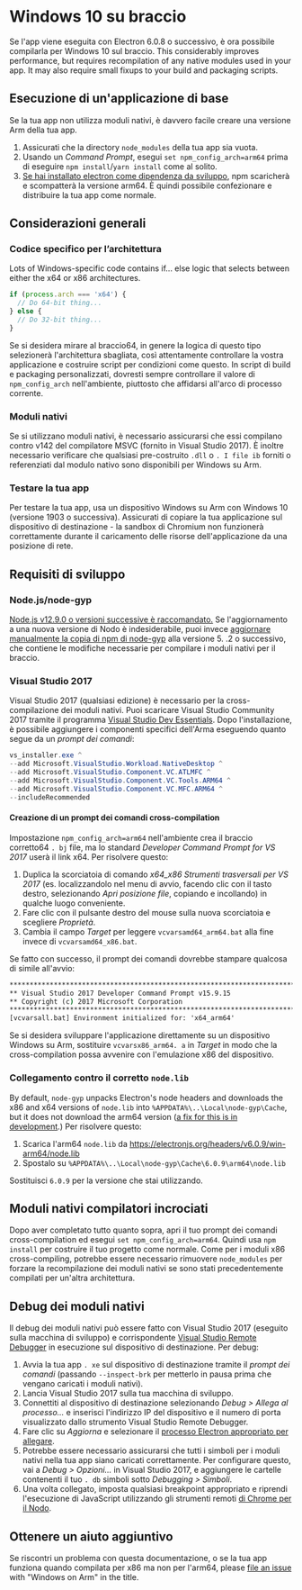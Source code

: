 # Windows 10 su braccio

Se l'app viene eseguita con Electron 6.0.8 o successivo, è ora possibile compilarla per Windows 10 sul braccio. This considerably improves performance, but requires recompilation of any native modules used in your app. It may also require small fixups to your build and packaging scripts.

## Esecuzione di un'applicazione di base
Se la tua app non utilizza moduli nativi, è davvero facile creare una versione Arm della tua app.

1. Assicurati che la directory `node_modules` della tua app sia vuota.
2. Usando un _Command Prompt_, esegui `set npm_config_arch=arm64` prima di eseguire `npm install`/`yarn install` come al solito.
3. [Se hai installato electron come dipendenza da sviluppo](first-app.md), npm scaricherà e scompatterà la versione arm64. È quindi possibile confezionare e distribuire la tua app come normale.

## Considerazioni generali

### Codice specifico per l’architettura

Lots of Windows-specific code contains if... else logic that selects between either the x64 or x86 architectures.

```js
if (process.arch === 'x64') {
  // Do 64-bit thing...
} else {
  // Do 32-bit thing...
}
```

Se si desidera mirare al braccio64, in genere la logica di questo tipo selezionerà l'architettura sbagliata, così attentamente controllare la vostra applicazione e costruire script per condizioni come questo. In script di build e packaging personalizzati, dovresti sempre controllare il valore di `npm_config_arch` nell'ambiente, piuttosto che affidarsi all'arco di processo corrente.

### Moduli nativi
Se si utilizzano moduli nativi, è necessario assicurarsi che essi compilano contro v142 del compilatore MSVC (fornito in Visual Studio 2017). È inoltre necessario verificare che qualsiasi pre-costruito `.dll` o `. I file ib` forniti o referenziati dal modulo nativo sono disponibili per Windows su Arm.

### Testare la tua app
Per testare la tua app, usa un dispositivo Windows su Arm con Windows 10 (versione 1903 o successiva). Assicurati di copiare la tua applicazione sul dispositivo di destinazione - la sandbox di Chromium non funzionerà correttamente durante il caricamento delle risorse dell'applicazione da una posizione di rete.

## Requisiti di sviluppo
### Node.js/node-gyp

[Node.js v12.9.0 o versioni successive è raccomandato.](https://nodejs.org/en/) Se l'aggiornamento a una nuova versione di Nodo è indesiderabile, puoi invece [aggiornare manualmente la copia di npm di node-gyp](https://github.com/nodejs/node-gyp/wiki/Updating-npm's-bundled-node-gyp) alla versione 5. .2 o successivo, che contiene le modifiche necessarie per compilare i moduli nativi per il braccio.

### Visual Studio 2017
Visual Studio 2017 (qualsiasi edizione) è necessario per la cross-compilazione dei moduli nativi. Puoi scaricare Visual Studio Community 2017 tramite il programma [Visual Studio Dev Essentials](https://visualstudio.microsoft.com/dev-essentials/). Dopo l'installazione, è possibile aggiungere i componenti specifici dell'Arma eseguendo quanto segue da un _prompt dei comandi_:

```powershell
vs_installer.exe ^
--add Microsoft.VisualStudio.Workload.NativeDesktop ^
--add Microsoft.VisualStudio.Component.VC.ATLMFC ^
--add Microsoft.VisualStudio.Component.VC.Tools.ARM64 ^
--add Microsoft.VisualStudio.Component.VC.MFC.ARM64 ^
--includeRecommended
```

#### Creazione di un prompt dei comandi cross-compilation
Impostazione `npm_config_arch=arm64` nell'ambiente crea il braccio corretto64 `. bj` file, ma lo standard _Developer Command Prompt for VS 2017_ userà il link x64. Per risolvere questo:

1. Duplica la scorciatoia di comando _x64_x86 Strumenti trasversali per VS 2017_ (es. localizzandolo nel menu di avvio, facendo clic con il tasto destro, selezionando _Apri posizione file_, copiando e incollando) in qualche luogo conveniente.
2. Fare clic con il pulsante destro del mouse sulla nuova scorciatoia e scegliere _Proprietà_.
3. Cambia il campo _Target_ per leggere `vcvarsamd64_arm64.bat` alla fine invece di `vcvarsamd64_x86.bat`.

Se fatto con successo, il prompt dei comandi dovrebbe stampare qualcosa di simile all'avvio:

```bat
**************************************************************************
** Visual Studio 2017 Developer Command Prompt v15.9.15
** Copyright (c) 2017 Microsoft Corporation
******************************************************************************************************
[vcvarsall.bat] Environment initialized for: 'x64_arm64'
```

Se si desidera sviluppare l'applicazione direttamente su un dispositivo Windows su Arm, sostituire `vcvarsx86_arm64. a` in _Target_ in modo che la cross-compilation possa avvenire con l'emulazione x86 del dispositivo.

### Collegamento contro il corretto `node.lib`

By default, `node-gyp` unpacks Electron's node headers and downloads the x86 and x64 versions of `node.lib` into `%APPDATA%\..\Local\node-gyp\Cache`, but it does not download the arm64 version ([a fix for this is in development](https://github.com/nodejs/node-gyp/pull/1875).) Per risolvere questo:

1. Scarica l'arm64 `node.lib` da https://electronjs.org/headers/v6.0.9/win-arm64/node.lib
2. Spostalo su `%APPDATA%\..\Local\node-gyp\Cache\6.0.9\arm64\node.lib`

Sostituisci `6.0.9` per la versione che stai utilizzando.


## Moduli nativi compilatori incrociati
Dopo aver completato tutto quanto sopra, apri il tuo prompt dei comandi cross-compilation ed esegui `set npm_config_arch=arm64`. Quindi usa `npm install` per costruire il tuo progetto come normale. Come per i moduli x86 cross-compiling, potrebbe essere necessario rimuovere `node_modules` per forzare la recompilazione dei moduli nativi se sono stati precedentemente compilati per un'altra architettura.

## Debug dei moduli nativi

Il debug dei moduli nativi può essere fatto con Visual Studio 2017 (eseguito sulla macchina di sviluppo) e corrispondente [Visual Studio Remote Debugger](https://docs.microsoft.com/en-us/visualstudio/debugger/remote-debugging-cpp?view=vs-2019) in esecuzione sul dispositivo di destinazione. Per debug:

1. Avvia la tua app `. xe` sul dispositivo di destinazione tramite il _prompt dei comandi_ (passando `--inspect-brk` per metterlo in pausa prima che vengano caricati i moduli nativi).
2. Lancia Visual Studio 2017 sulla tua macchina di sviluppo.
3. Connettiti al dispositivo di destinazione selezionando _Debug > Allega al processo..._ e inserisci l'indirizzo IP del dispositivo e il numero di porta visualizzato dallo strumento Visual Studio Remote Debugger.
4. Fare clic su _Aggiorna_ e selezionare il [processo Electron appropriato per allegare](../development/debug-instructions-windows.md).
5. Potrebbe essere necessario assicurarsi che tutti i simboli per i moduli nativi nella tua app siano caricati correttamente. Per configurare questo, vai a _Debug > Opzioni..._ in Visual Studio 2017, e aggiungere le cartelle contenenti il tuo `. db` simboli sotto _Debugging > Simboli_.
5. Una volta collegato, imposta qualsiasi breakpoint appropriato e riprendi l'esecuzione di JavaScript utilizzando gli strumenti remoti [di Chrome per il Nodo](debugging-main-process.md).

## Ottenere un aiuto aggiuntivo
Se riscontri un problema con questa documentazione, o se la tua app funziona quando compilata per x86 ma non per l'arm64, please [file an issue](../development/issues.md) with "Windows on Arm" in the title.
